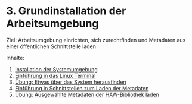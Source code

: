 # 3. Grundinstallation der Arbeitsumgebung

Ziel: Arbeitsumgebung einrichten, sich zurechtfinden und Metadaten aus einer öffentlichen Schnittstelle laden

Inhalte:
1. [Installation der Systemumgebung](https://felixlohmeier.gitbooks.io/seminar-wir-bauen-uns-einen-bibliothekskatalog/content/03_1_installation_der_systemumgebung.html)
2. [Einführung in das Linux Terminal](https://felixlohmeier.gitbooks.io/seminar-wir-bauen-uns-einen-bibliothekskatalog/content/03_2_einfuehrung_in_das_linux_terminal.html)
3. [Übung: Etwas über das System herausfinden](https://felixlohmeier.gitbooks.io/seminar-wir-bauen-uns-einen-bibliothekskatalog/content/03_3_uebung_etwas_ueber_das_system_herausfinden.html)
4. [Einführung in Schnittstellen zum Laden der Metadaten](https://felixlohmeier.gitbooks.io/seminar-wir-bauen-uns-einen-bibliothekskatalog/content/03_4_einfuehrung_in_schnittstellen_zum_laden_der_metadaten.html)
5. [Übung: Ausgewählte Metadaten der HAW-Bibliothek laden](https://felixlohmeier.gitbooks.io/seminar-wir-bauen-uns-einen-bibliothekskatalog/content/03_5_uebung_ausgewaehlte_metadaten_der_haw-bibliothek_laden.html)